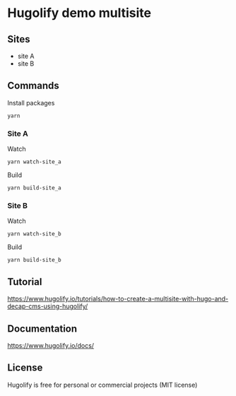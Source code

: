 # Hugolify demo multisite

## Sites

- site A
- site B

## Commands

Install packages

```
yarn
```

### Site A

Watch

```
yarn watch-site_a
```

Build

```
yarn build-site_a
```

### Site B

Watch

```
yarn watch-site_b
```

Build

```
yarn build-site_b
```

## Tutorial

https://www.hugolify.io/tutorials/how-to-create-a-multisite-with-hugo-and-decap-cms-using-hugolify/

## Documentation

https://www.hugolify.io/docs/

## License

Hugolify is free for personal or commercial projects (MIT license)
